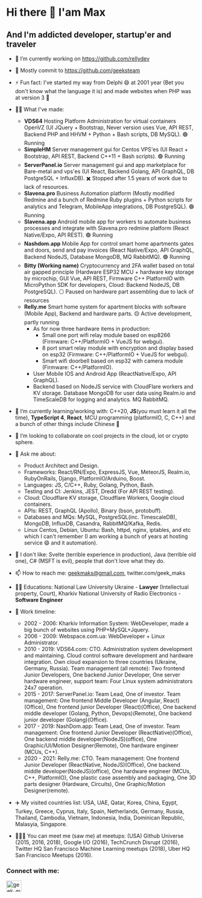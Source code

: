 # Hi there 👋  I'am Max 
## And I'm addicted developer, startup'er and traveler


- 🔭 I’m currently working on https://github.com/rellydev
- 👾 Mostly commit to https://github.com/geeksteam
- ⚡ Fun fact: I've started my way from Delphi 😄  at 2001 year (Bet you don't know what the language it is) and made websites when PHP was at version 3 🗿
- 🙌🏻 What I've made: 
  - **VDS64** Hosting Platform Administration for virtual containers OpenVZ (UI JQuery + Bootstrap, Never version uses Vue, API REST, Backend PHP and HHVM + Python + Bash scripts, DB MySQL). 🟢 Running
  - **SimpleHM** Server management gui for Centos VPS'es (UI React + Bootstrap, API REST, Backend C++11 + Bash scripts). 🟢 Running
  - **ServerPanel.io** Server management gui and app marketplace for Bare-metal and vps'es (UI React, Backend Golang, API GraphQL, DB PostgreSQL + InfluxDB). ✖️ Stopped after 1.5 years of work due to lack of resources.
  - **Slavena.pro** Business Automation platform (Mostly modified Redmine and a bunch of Redmine Ruby plugins + Python scripts for analytics and Telegram, MobileApp integrations, DB PostgreSQL). 🟢 Running
  - **Slavena.app** Android mobile app for workers to automate business processes and integrate with Slavena.pro redmine platform (React Native/Expo, API REST). 🟢 Running
  - **Nashdom.app** Mobile App for control smart home apartments gates and doors, send and pay invoices (React Native/Expo, API GraphQL, Backend NodeJS, Database MongoDB, MQ RabbitMQ). 🟢 Running
  - **Bitty (Working name)** Cryptocurrency and 2FA wallet based on total air gapped principle (Hardware ESP32 MCU + hardware key storage by microchip, GUI Vue, API REST, Firmware C++ PlatformIO with MicroPython SDK for developers, Cloud: Backend NodeJS, DB PostgreSQL). ⚪️ Paused on hardware part assembling due to lack of resources
  - **Relly.me** Smart home system for apartment blocks with software (Mobile App), Backend and hardware parts. 🟡 Active development, partly running
    - As for now three hardware items in production: 
      - Small one port wifi relay module based on esp8266 (Firmware: C++/PlatformIO + VueJS for webgui).
      - 8 port smart relay module with encryption and display based on esp32 (Firmware: C++/PlatformIO + VueJS for webgui).
      - Smart wifi doorbell based on esp32 with camera module (Firmware: C++/PlatformIO).
    - User Mobile IOS and Android App (ReactNative/Expo, API GraphQL).
    - Backend based on NodeJS service with CloudFlare workers and KV storage. Database MongoDB for user data using Realm.io and TimeScaleDB for logging and analytics. MQ RabbitMQ.

- 🌱 I’m currently learning/working with: C++20, **JS**(you must learn it all the time), **TypeScript 4**, **React**, MCU programming (platformIO, C, C++) and a bunch of other things include Chinese 🤠
- 👯 I’m looking to collaborate on cool projects in the cloud, iot or crypto sphere.

- 💬 Ask me about: 
  - Product Architect and Design.
  - Frameworks: React/RN/Expo, ExpressJS, Vue, MeteorJS, Realm.io, RubyOnRails, Django, PlatformIO/Arduino, Boost.
  - Languages: JS, C/C++, Ruby, Golang, Python, Bash.
  - Testing and CI: Jenkins, JEST, Dredd (For API REST testing).
  - Cloud: Cloudflare KV storage, Cloudflare Workers, Google cloud containers.
  - APIs: REST, GraphQL (Apollo), Binary (bson, protobuff).
  - Databases and MQs: MySQL, PostgreSQL(inc. TimescaleDB), MongoDB, InfluxDB, Casandra, RabbitMQ/Kafka, Redis.
  - Linux Centos, Debian, Ubuntu: Bash, httpd, nginx, iptables, and etc which I can't remember (I am working a bunch of years at hosting service 😄  and it automation).

- 🥱 I don't like: Svelte (terrible experience in production),  Java (terrible old one), C# (MSFT is evil), people that don't love what they do.
- 📫 How to reach me: geekmaks@gmail.com, twitter.com/geek_maks
- 🧑‍🎓 Educations: National Law University Ukraine - **Lawyer** (Intellectual property, Court), Kharkiv National University of Radio Electronics - **Software Engineer**
- 🤠 Work timeline:
  - 2002 - 2006: Kharkiv Information System: WebDeveloper, made a big bunch of websites using PHP+MySQL+Jquery.
  - 2006 - 2009: Webspace.com.ua: WebDeveloper + Linux Administrator.
  - 2010 - 2019: VDS64.com: CTO. Administration system development and maintaining. Cloud control software development and hardware integration. Own cloud expansion to three countries (Ukraine, Germany, Russia). Team management (all remote): Two frontend Junior Developers, One backend Junior Developer, One server hardware engineer, support team: Four Linux system administrators 24x7 operation.
  - 2015 - 2017: ServerPanel.io: Team Lead, One of investor. Team management: One frontend Middle Developer (Angular, React)(Office), One frontend junior Developer (React)(Office), One backend middle developer (Golang, Python, Devops)(Remote), One backend junior developer (Golang)(Office).
  - 2017 - 2019: NashDom.app: Team Lead, One of investor. Team management: One frontend Junior Developer (ReactNative)(Office), One backend middle developer(NodeJS)(office), One Graphic/UI/Motion Designer(Remote), One hardware engineer (MCUs, C++).
  - 2020 - 2021: Relly.me: CTO. Team management: One frontend Junior Developer (ReactNative, NodeJS)(Office), One backend middle developer(NodeJS)(office), One hardware engineer (MCUs, C++, PlatformIO), One plastic case assembly and packaging, One 3D parts designer (Hardware, Circuits), One Graphic/Motion Designer(remote).

- ✈️  My visited countries list: USA, UAE, Qatar, Korea, China, Egypt, Turkey, Greece, Cyprus, Italy, Spain, Netherlands, Germany, Russia, Thailand, Cambodia, Vietnam, Indonesia, India, Dominican Republic, Malasyia, Singapore.
- 🙋🏻‍♂️ You can meet me (saw me) at meetups: (USA) Github Universe (2015, 2016, 2018), Google I/O (2016), TechCrunch Disrupt (2016), Twitter HQ San Francisco Machine Learning meetups (2018), Uber HQ San Francisco Meetups (2016).

### Connect with me:
<p align="left">
<a href="https://twitter.com/geek_maks" target="blank"><img align="center" src="https://cdn.jsdelivr.net/npm/simple-icons@3.0.1/icons/twitter.svg" alt="geek_maks" height="30" width="40" /></a>
</p>

